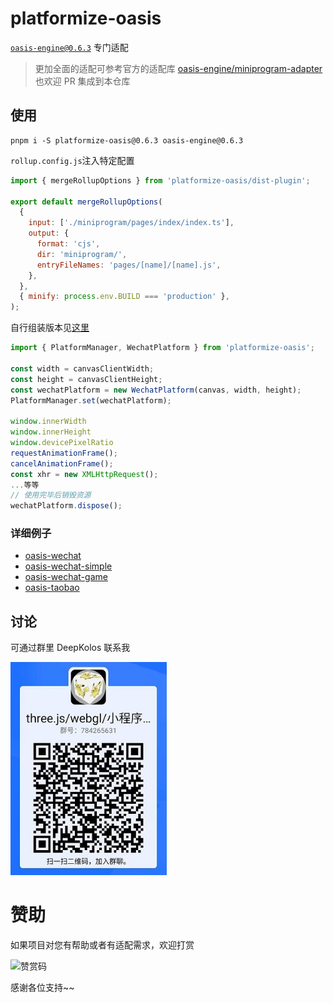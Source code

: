 # platformize-oasis

[`oasis-engine@0.6.3`](https://github.com/oasis-engine/engine) 专门适配

> 更加全面的适配可参考官方的适配库 [oasis-engine/miniprogram-adapter](https://github.com/oasis-engine/miniprogram-adapter) 也欢迎 PR 集成到本仓库

## 使用

```text
pnpm i -S platformize-oasis@0.6.3 oasis-engine@0.6.3
```

`rollup.config.js`注入特定配置

```javascript
import { mergeRollupOptions } from 'platformize-oasis/dist-plugin';

export default mergeRollupOptions(
  {
    input: ['./miniprogram/pages/index/index.ts'],
    output: {
      format: 'cjs',
      dir: 'miniprogram/',
      entryFileNames: 'pages/[name]/[name].js',
    },
  },
  { minify: process.env.BUILD === 'production' },
);
```

自行组装版本见[这里](../platformize/README.md#原始方式)

```js
import { PlatformManager, WechatPlatform } from 'platformize-oasis';

const width = canvasClientWidth;
const height = canvasClientHeight;
const wechatPlatform = new WechatPlatform(canvas, width, height);
PlatformManager.set(wechatPlatform);

window.innerWidth
window.innerHeight
window.devicePixelRatio
requestAnimationFrame();
cancelAnimationFrame();
const xhr = new XMLHttpRequest();
...等等
// 使用完毕后销毁资源
wechatPlatform.dispose();
```

### 详细例子

- [oasis-wechat](../../examples/oasis-wechat/README.md)
- [oasis-wechat-simple](../../examples/oasis-wechat-simple/README.md)
- [oasis-wechat-game](../../examples/oasis-wechat-game/README.md)
- [oasis-taobao](../../examples/oasis-taobao/README.md)

## 讨论

可通过群里 DeepKolos 联系我

<img width="250" src="../../docs/qq-group.jpg" />

# 赞助

如果项目对您有帮助或者有适配需求，欢迎打赏

<img src="https://upload-images.jianshu.io/upload_images/252050-d3d6bfdb1bb06ddd.png?imageMogr2/auto-orient/strip%7CimageView2/2/w/1240" alt="赞赏码" width="300">

感谢各位支持~~
